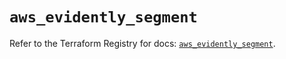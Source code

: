 # `aws_evidently_segment`

Refer to the Terraform Registry for docs: [`aws_evidently_segment`](https://registry.terraform.io/providers/hashicorp/aws/6.2.0/docs/resources/evidently_segment).
